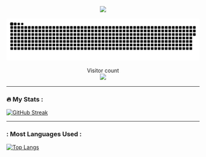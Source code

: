 <p align="center">
  <img src="BlackPanther.gif" />
</p>


<a href=#><img src="contributions.svg"></a>

<p align="center"> 
  Visitor count<br>
  <img src="https://profile-counter.glitch.me/Ammarkarim73/count.svg" />
</p>


---

### :fire: My Stats :

[![GitHub Streak](http://github-readme-streak-stats.herokuapp.com?user=Ammarkarim73&theme=highcontrast&hide_border=true&border_radius=10&date_format=M%20j%5B%2C%20Y%5D&ring=26206D&fire=584BFF&currStreakNum=584BFF&sideNums=584BFF&currStreakLabel=584BFF&sideLabels=584BFF&stroke=0B24FF&dates=FFF71A)](https://git.io/streak-stats)

---

### : Most Languages Used :

[![Top Langs](https://github-readme-stats.vercel.app/api/top-langs/?username=Ammarkarim73&layout=compact&theme=highcontrast&hide_border=true&border_radius=10&date_format=M%20j%5B%2C%20Y%5D&ring=26206D&fire=584BFF&currStreakNum=584BFF&sideNums=584BFF&currStreakLabel=584BFF&sideLabels=584BFF&stroke=0B24FF&dates=FFF71A)](https://github.com/Ammarkarim73/github-readme-stats)
